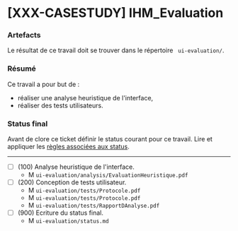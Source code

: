 [XXX-CASESTUDY] IHM_Evaluation
===========================================================

### Artefacts
Le résultat de ce travail doit se trouver dans le répertoire
`` ui-evaluation/``.

### Résumé
Ce travail a pour but de :
* réaliser une analyse heuristique de l'interface,
* réaliser des tests utilisateurs.

### Status final

Avant de clore ce ticket définir le status courant pour ce travail.
Lire et appliquer les [règles associées aux status](https://modelscript.readthedocs.io/en/latest/methods/status.html#rules).

________

- [ ] (100) Analyse heuristique de l'interface.
    - M ``ui-evaluation/analysis/EvaluationHeuristique.pdf``
- [ ] (200) Conception de tests utilisateur.
    - M ``ui-evaluation/tests/Protocole.pdf``
    - M ``ui-evaluation/tests/Protocole.pdf``
    - M ``ui-evaluation/tests/RapportDAnalyse.pdf``
- [ ] (900) Ecriture du status final.
    - M ``ui-evaluation/status.md``
